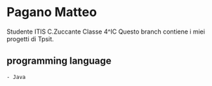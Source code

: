 # Pagano Matteo
Studente ITIS C.Zuccante Classe 4^IC
Questo branch contiene i miei progetti di Tpsit.

## programming language

```
- Java
```
